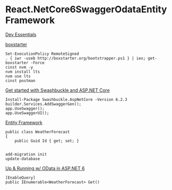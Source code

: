 # React.NetCore6SwaggerOdataEntityFramework
[Dev Essentials](https://my.visualstudio.com/Benefits)

[boxstarter](https://gist.github.com/joshmccall221/26393292659b8db8a6de19739fca1b27)

```
Set-ExecutionPolicy RemoteSigned
. { iwr -useb http://boxstarter.org/bootstrapper.ps1 } | iex; get-boxstarter -Force
cinst nvm -y
nvm install lts
nvm use lts
cinst postman
```

[Get started with Swashbuckle and ASP.NET Core](https://docs.microsoft.com/en-us/aspnet/core/tutorials/getting-started-with-swashbuckle?view=aspnetcore-6.0&tabs=visual-studio)

```
Install-Package Swashbuckle.AspNetCore -Version 6.2.3
builder.Services.AddSwaggerGen();
app.UseSwagger();
app.UseSwaggerUI();
```

[Entity Framework](https://docs.microsoft.com/en-us/aspnet/core/data/ef-mvc/intro?view=aspnetcore-6.0)

```
public class WeatherForecast
{
    public Guid Id { get; set; }


add-migration init
update-database
```

[Up & Running w/ OData in ASP.NET 6](https://devblogs.microsoft.com/odata/up-running-w-odata-in-asp-net-6/)

```
[EnableQuery]
public IEnumerable<WeatherForecast> Get()
```

